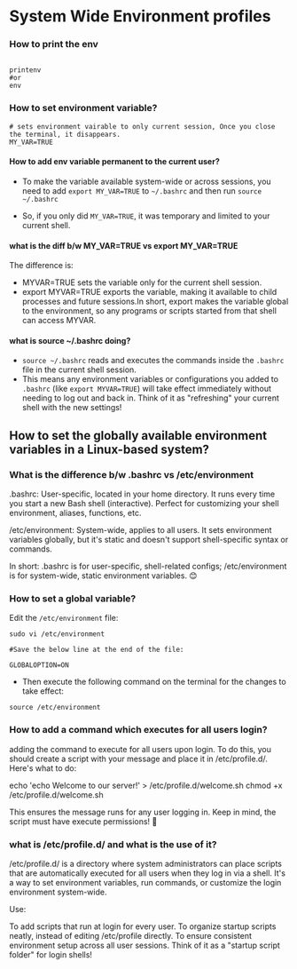 # System Wide Environment profiles


### How to print the env
```shell 

printenv 
#or 
env
```

### How to set environment variable?

```shell
# sets environment vairable to only current session, Once you close the terminal, it disappears.
MY_VAR=TRUE
```
#### How to add env variable permanent to the current user?

- To make the variable available system-wide or across sessions, you need to add `export MY_VAR=TRUE` to `~/.bashrc` and then run `source ~/.bashrc`

- So, if you only did `MY_VAR=TRUE`, it was temporary and limited to your current shell.

#### what is the diff b/w MY_VAR=TRUE vs export MY_VAR=TRUE

The difference is:

- MYVAR=TRUE sets the variable only for the current shell session.
- export MYVAR=TRUE exports the variable, making it available to child processes and future sessions.In short, export makes the variable global to the environment, so any programs or scripts started from that shell can access MYVAR.


#### what is source ~/.bashrc doing?

- `source ~/.bashrc` reads and executes the commands inside the `.bashrc` file in the current shell session.
- This means any environment variables or configurations you added to `.bashrc` (like `export MYVAR=TRUE`) will take effect immediately without needing to log out and back in. Think of it as "refreshing" your current shell with the new settings!



## How to set the globally available environment variables in a Linux-based system?

### What is the difference b/w .bashrc vs /etc/environment
.bashrc: User-specific, located in your home directory. It runs every time you start a new Bash shell (interactive). Perfect for customizing your shell environment, aliases, functions, etc.

/etc/environment: System-wide, applies to all users. It sets environment variables globally, but it's static and doesn't support shell-specific syntax or commands.

In short: .bashrc is for user-specific, shell-related configs; /etc/environment is for system-wide, static environment variables. 😊



### How to set a global variable?

Edit the `/etc/environment` file:

```shell
sudo vi /etc/environment

#Save the below line at the end of the file:

GLOBALOPTION=ON
```

- Then execute the following command on the terminal for the changes to take effect:

```shell 
source /etc/environment
```


### How to add a command which executes for all users login?

adding the command to execute for all users upon login. To do this, you should create a script with your message and place it in /etc/profile.d/. Here's what to do:

echo 'echo Welcome to our server!' > /etc/profile.d/welcome.sh
chmod +x /etc/profile.d/welcome.sh

This ensures the message runs for any user logging in. Keep in mind, the script must have execute permissions! 🚀



### what is /etc/profile.d/ and what is the use of it?

/etc/profile.d/ is a directory where system administrators can place scripts that are automatically executed for all users when they log in via a shell. It's a way to set environment variables, run commands, or customize the login environment system-wide.

Use:

To add scripts that run at login for every user.
To organize startup scripts neatly, instead of editing /etc/profile directly.
To ensure consistent environment setup across all user sessions.
Think of it as a "startup script folder" for login shells!

